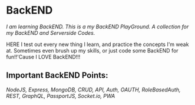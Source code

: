 # BackEND
*I am learning BackEND. This is a my BackEND PlayGround. A collection for my BackEND and Serverside Codes.*  

HERE I test out every new thing I learn,  and practice the concepts I'm weak at. Sometimes even brush up my skills, or just code some BackEND for fun!!'Cause I LOVE BackEND!!! 



## **Important BackEND Points:**
*NodeJS, Express, MongoDB, CRUD, API, Auth, OAUTH, RoleBasedAuth, REST,  GraphQL, PassportJS, Socket.io, PWA*    
